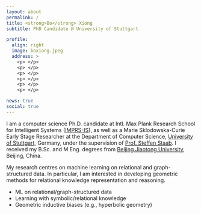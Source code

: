 ```yaml
---
layout: about
permalink: /
title: <strong>Bo</strong> Xiong
subtitle: PhD Candidate @ University of Stuttgart

profile:
  align: right
  image: boxiong.jpeg
  address: >
    <p> </p>
    <p> </p>
    <p> </p>
    <p> </p>
    <p> </p>
    <p> </p>

news: true
social: true
---
```


I am a computer science Ph.D. candidate at Intl. Max Plank Research School for Intelligent Systems ([IMPRS-IS](https://imprs.is.mpg.de/)), as well as a Marie Sklodowska-Curie Early Stage Researcher at the Department of Computer Science, [University of Stuttgart](https://www.uni-stuttgart.de/en/), Germany, under the supervision of [Prof. Steffen Staab](https://www.southampton.ac.uk/people/5xf8n2/professor-steffen-staab). 
I received my B.Sc. and M.Eng. degrees from [Beijing Jiaotong University](http://en.njtu.edu.cn/), Beijing, China.  

My research centres on machine learning on relational and graph-structured data. 
In particular, I am interested in developing geometric methods for relational knowledge representation and reasoning.

- ML on relational/graph-structured data 
- Learning with symbolic/relational knowledge
- Geometric inductive biases (e.g., hyperbolic geometry)




